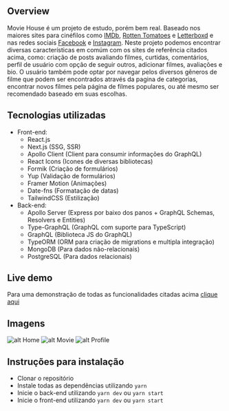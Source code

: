 ## Overview

Movie House é um projeto de estudo, porém bem real. Baseado nos maiores sites
para cinéfilos como <a href="https://www.imdb.com/" _blank>IMDb</a>, <a href="https://www.rottentomatoes.com/" _blank>Rotten Tomatoes</a> e <a href="https://letterboxd.com/" _blank>Letterboxd</a> e nas redes sociais <a href="https://www.facebook.com/" _blank>Facebook</a> e <a href="https://www.instagram.com/" _blank>Instagram</a>. Neste projeto podemos encontrar diversas características em comúm com os sites de referência citados acima, como: criação de posts avaliando filmes, curtidas, comentários, perfil de usuário com opção de seguir outros, adicionar filmes, avaliações e bio. O usuário também pode optar por navegar pelos diversos gêneros de filme que podem ser encontrados através da pagina de categorias, encontrar novos filmes pela página de filmes populares, ou até mesmo ser recomendado baseado em suas escolhas.

## Tecnologias utilizadas
  * Front-end:
    - React.js
    - Next.js (SSG, SSR)
    - Apollo Client (Client para consumir informações do GraphQL)
    - React Icons (Icones de diversas bibliotecas)
    - Formik (Criação de formulários)
    - Yup (Validação de formulários)
    - Framer Motion (Animações)
    - Date-fns (Formatação de datas)
    - TailwindCSS (Estilização)
  * Back-end:
    - Apollo Server (Express por baixo dos panos + GraphQL Schemas, Resolvers e Entities)
    - Type-GraphQL (GraphQL com suporte para TypeScript)
    - GraphQL (Biblioteca JS do GraphQL)
    - TypeORM (ORM para criação de migrations e multipla integração)
    - MongoDB (Para dados não-relacionais)
    - PostgreSQL (Para dados relacionais)

## Live demo
Para uma demonstração de todas as funcionalidades citadas acima <a href="" _blank>clique aqui</a>

## Imagens
![alt Home](https://i.imgur.com/3EKqTdP.png)
![alt Movie](https://i.imgur.com/KqQ7iX7.png)
![alt Profile](https://i.imgur.com/oWliIL8.png)

## Instruções para instalação

- Clonar o repositório
- Instale todas as dependências utilizando `yarn`
- Inicie o back-end utilizando `yarn dev` ou `yarn start`
- Inicie o front-end utilizando `yarn dev` ou `yarn start`
